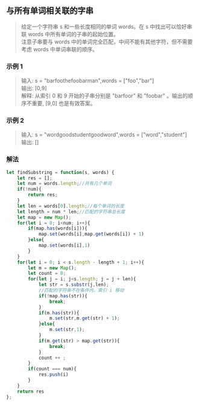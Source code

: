 
## 与所有单词相关联的字串
> 给定一个字符串 s 和一些长度相同的单词 words。在 s 中找出可以恰好串联 words 中所有单词的子串的起始位置。     
> 注意子串要与 words 中的单词完全匹配，中间不能有其他字符，但不需要考虑 words 中单词串联的顺序。

### 示例 1
> 输入: s = "barfoothefoobarman",words = ["foo","bar"]        
> 输出: [0,9]     
> 解释: 从索引 0 和 9 开始的子串分别是 "barfoor" 和 "foobar" 。输出的顺序不重要, [9,0] 也是有效答案。

### 示例 2
> 输入: s = "wordgoodstudentgoodword",words = ["word","student"]      
> 输出: []     

### 解法
```javascript 1.8
let findSubstring = function(s, words) {
    let res = [];
    let num = words.length;//共有几个单词
    if(!num){
        return res;
    }
    let len = words[0].length;//每个单词的长度
    let length = num * len;//匹配的字符串总长度
    let map = new Map();
    for(let i = 0; i<num; i++){
        if(map.has(words[i])){
            map.set(words[i],map.get(words[i]) + 1)
        }else{
            map.set(words[i],1)
        }
    }
    for(let i = 0; i < s.length - length + 1; i++){
        let m = new Map();
        let count = 0;
        for(let j = i; j<s.length; j = j + len){
            let str = s.substr(j,len);
            //匹配的字符串不在条件内，索引 i 移动
            if(!map.has(str)){
                break;
            }
            if(m.has(str)){
                m.set(str,m.get(str) + 1);
            }else{
                m.set(str,1);
            }
            if(m.get(str) > map.get(str)){
                break;
            }
            count ++ ;
        }
        if(count === num){
            res.push(i)
        }
    }
    return res
};
```
